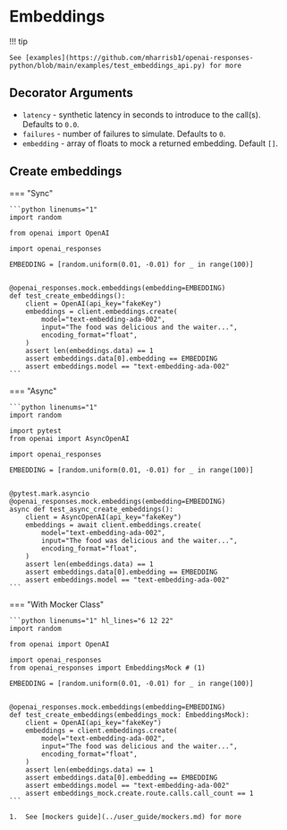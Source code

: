 # Embeddings

!!! tip

    See [examples](https://github.com/mharrisb1/openai-responses-python/blob/main/examples/test_embeddings_api.py) for more

## Decorator Arguments

- `latency` - synthetic latency in seconds to introduce to the call(s). Defaults to `0.0`.
- `failures` - number of failures to simulate. Defaults to `0`.
- `embedding` - array of floats to mock a returned embedding. Default `[]`.

## Create embeddings

=== "Sync"

    ```python linenums="1"
    import random

    from openai import OpenAI

    import openai_responses

    EMBEDDING = [random.uniform(0.01, -0.01) for _ in range(100)]


    @openai_responses.mock.embeddings(embedding=EMBEDDING)
    def test_create_embeddings():
        client = OpenAI(api_key="fakeKey")
        embeddings = client.embeddings.create(
            model="text-embedding-ada-002",
            input="The food was delicious and the waiter...",
            encoding_format="float",
        )
        assert len(embeddings.data) == 1
        assert embeddings.data[0].embedding == EMBEDDING
        assert embeddings.model == "text-embedding-ada-002"
    ```

=== "Async"

    ```python linenums="1"
    import random

    import pytest
    from openai import AsyncOpenAI

    import openai_responses

    EMBEDDING = [random.uniform(0.01, -0.01) for _ in range(100)]


    @pytest.mark.asyncio
    @openai_responses.mock.embeddings(embedding=EMBEDDING)
    async def test_async_create_embeddings():
        client = AsyncOpenAI(api_key="fakeKey")
        embeddings = await client.embeddings.create(
            model="text-embedding-ada-002",
            input="The food was delicious and the waiter...",
            encoding_format="float",
        )
        assert len(embeddings.data) == 1
        assert embeddings.data[0].embedding == EMBEDDING
        assert embeddings.model == "text-embedding-ada-002"
    ```

=== "With Mocker Class"

    ```python linenums="1" hl_lines="6 12 22"
    import random

    from openai import OpenAI

    import openai_responses
    from openai_responses import EmbeddingsMock # (1)

    EMBEDDING = [random.uniform(0.01, -0.01) for _ in range(100)]


    @openai_responses.mock.embeddings(embedding=EMBEDDING)
    def test_create_embeddings(embeddings_mock: EmbeddingsMock):
        client = OpenAI(api_key="fakeKey")
        embeddings = client.embeddings.create(
            model="text-embedding-ada-002",
            input="The food was delicious and the waiter...",
            encoding_format="float",
        )
        assert len(embeddings.data) == 1
        assert embeddings.data[0].embedding == EMBEDDING
        assert embeddings.model == "text-embedding-ada-002"
        assert embeddings_mock.create.route.calls.call_count == 1
    ```

    1.  See [mockers guide](../user_guide/mockers.md) for more
